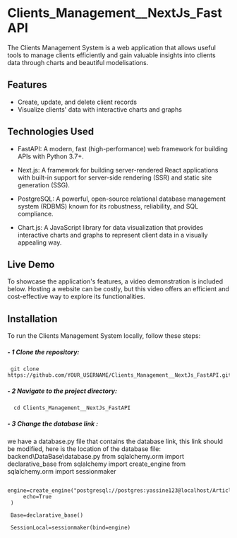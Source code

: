 # Clients_Management__NextJs_FastAPI

The Clients Management System is a web application that allows useful tools to manage clients efficiently and gain valuable insights into clients data through charts and beautiful modelisations.



## Features
- Create, update, and delete client records
- Visualize clients' data with interactive charts and graphs

## Technologies Used

- FastAPI: A modern, fast (high-performance) web framework for building APIs with Python 3.7+.

- Next.js: A framework for building server-rendered React applications with built-in support for server-side rendering (SSR) and static site generation (SSG).

- PostgreSQL: A powerful, open-source relational database management system (RDBMS) known for its robustness, reliability, and SQL compliance.

- Chart.js: A JavaScript library for data visualization that provides interactive charts and graphs to represent client data in a visually appealing way.



## Live Demo
To showcase the application's features, a video demonstration is included below. Hosting a website can be costly, but this video offers an efficient and cost-effective way to explore its functionalities.

## Installation

To run the Clients Management System locally, follow these steps:

##### - 1 Clone the repository:
     git clone https://github.com/YOUR_USERNAME/Clients_Management__NextJs_FastAPI.git`



##### - 2 Navigate to the project directory:
      cd Clients_Management__NextJs_FastAPI



##### - 3 Change the database link :
we have a database.py file that contains the database link, this link should be modified, here is the location of the database file: backend\DataBase\database.py
     from sqlalchemy.orm import declarative_base
     from sqlalchemy import create_engine
     from sqlalchemy.orm import sessionmaker
     
     engine=create_engine("postgresql://postgres:yassine123@localhost/Article_DB",
         echo=True
     )
     
     Base=declarative_base()
     
     SessionLocal=sessionmaker(bind=engine)
     






